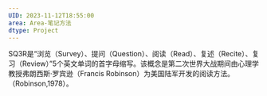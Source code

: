 ```yaml
---
UID: 2023-11-12T18:55:00
area: Area-笔记方法
dtype: Project
---
```


SQ3R是“浏览（Survey）、提问（Question）、阅读（Read）、复述（Recite）、复习（Review）”5个英文单词的首字母缩写。该概念是第二次世界大战期间由心理学教授弗朗西斯·罗宾逊（Francis Robinson）为美国陆军开发的阅读方法。（Robinson,1978）。